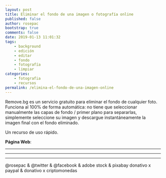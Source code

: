 ```yaml
---
layout: post
title: Eliminar el fondo de una imagen o fotografía online
published: false
author: rosepac
bootstrap: true
comments: false
date: 2019-01-13 11:01:32
tags:
    - background
    - edición
    - editar
    - fondo
    - fotografía
    - limpiar
categories:
    - fotografia
    - recursos
permalink: /elimina-el-fondo-de-una-imagen-online
---
```

Remove.bg es un servicio gratuito para eliminar el fondo de cualquier foto. Funciona al 100% de forma automática: no tiene que seleccionar manualmente las capas de fondo / primer plano para separarlas, simplemente seleccione su imagen y descargue instantáneamente la imagen final con el fondo eliminado.

Un recurso de uso rápido.

**Página Web**: 

* * *


   


* * *


   


* * *


  



  



  @rosepac & @twitter & @facebook & adobe stock & pixabay donativo x paypal & donativo x criptomonedas
